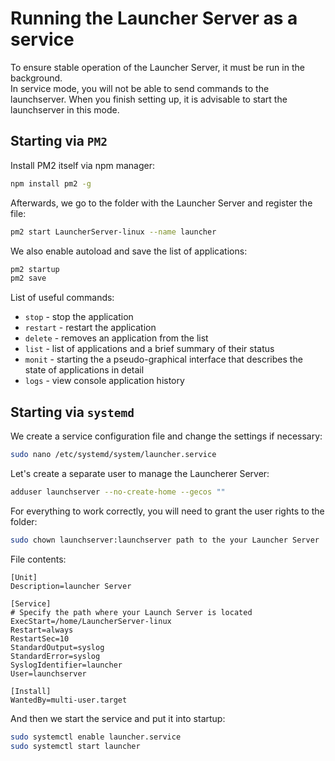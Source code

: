 # Running the Launcher Server as a service

To ensure stable operation of the Launcher Server, it must be run in the background.\
In service mode, you will not be able to send commands to the launchserver. When you finish setting up, it is advisable to start the launchserver in this mode.

## Starting via `PM2`

Install PM2 itself via npm manager:
```sh
npm install pm2 -g
```

Afterwards, we go to the folder with the Launcher Server and register the file:
```sh
pm2 start LauncherServer-linux --name launcher
```

We also enable autoload and save the list of applications:
```sh
pm2 startup
pm2 save
```

List of useful commands:

- `stop` - stop the application
- `restart` - restart the application
- `delete` - removes an application from the list
- `list` - list of applications and a brief summary of their status
- `monit` - starting the a pseudo-graphical interface that describes the state of applications in detail
- `logs` - view console application history

## Starting via `systemd`

We create a service configuration file and change the settings if necessary:
```sh
sudo nano /etc/systemd/system/launcher.service
```
Let's create a separate user to manage the Launcherer Server:
```sh
adduser launchserver --no-create-home --gecos ""
```
For everything to work correctly, you will need to grant the user rights to the folder:
```sh
sudo chown launchserver:launchserver path to the your Launcher Server
```

File contents:
```systemd
[Unit]
Description=launcher Server

[Service]
# Specify the path where your Launch Server is located
ExecStart=/home/LauncherServer-linux
Restart=always
RestartSec=10
StandardOutput=syslog
StandardError=syslog
SyslogIdentifier=launcher
User=launchserver

[Install]
WantedBy=multi-user.target
```

And then we start the service and put it into startup:
```sh
sudo systemctl enable launcher.service
sudo systemctl start launcher
```